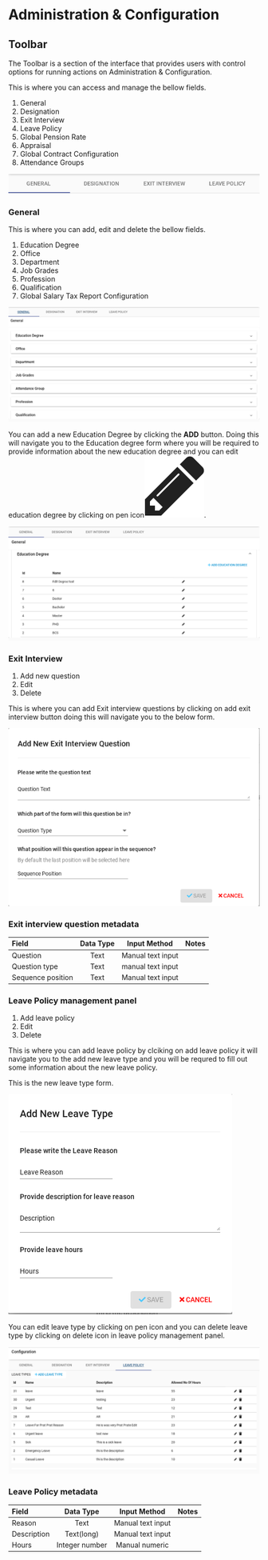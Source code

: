 # Administration & Configuration

## Toolbar

The Toolbar is a section of the interface that provides users with control options for running actions on Administration & Configuration.  

This is where you can access and manage the bellow fields. 

1. General
2. Designation
3. Exit Interview
4. Leave Policy
5. Global Pension Rate
6. Appraisal
7. Global Contract Configuration
8. Attendance Groups

![](../../.gitbook/assets/image%20%2856%29.png)

### General 

This is where you can add, edit and delete the bellow fields.

1. Education Degree
2. Office
3. Department
4. Job Grades
5. Profession
6. Qualification
7. Global Salary Tax Report Configuration

![](../../.gitbook/assets/image%20%2854%29.png)

You can add a new Education Degree by clicking the **ADD** button. Doing this will navigate you to the Education degree form where you will be required to provide information about the new education degree and you can edit education degree by clicking on pen icon![](../../.gitbook/assets/image%20%287%29.png).

![](../../.gitbook/assets/image%20%2842%29.png)

### Exit Interview

1. Add new question
2. Edit 
3. Delete

This is where you can add Exit interview questions by clicking on add exit interview button doing this will navigate you to the below form.

![](../../.gitbook/assets/image%20%2857%29.png)

### Exit interview question metadata

| Field | Data Type | Input Method | Notes |
| :--- | :---: | :---: | :--- |
| Question | Text | Manual text input |  |
| Question type | Text | manual text input |  |
| Sequence position | Text | Manual text input |  |

### Leave Policy management panel

1. Add leave policy
2. Edit 
3. Delete

This is where you can add leave policy by clciking on add leave policy it will navigate you to the add new leave type and you will be requred to fill out some information about the new leave policy.

This is the new leave type form.

![](../../.gitbook/assets/image%20%285%29.png)

You can edit leave type by clicking on pen icon and you can delete leave type by clicking on delete icon in leave policy management panel.

![](../../.gitbook/assets/image%20%2844%29.png)

### Leave Policy metadata

| Field | Data Type | Input Method | Notes |
| :--- | :---: | :---: | :--- |
| Reason | Text | Manual text input |  |
| Description | Text\(long\) | Manual text input |  |
| Hours | Integer number | Manual numeric  |  |

